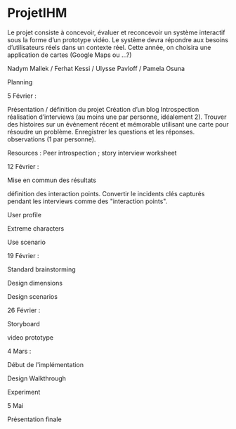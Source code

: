 # ProjetIHM


Le projet consiste à concevoir, évaluer et reconcevoir un système interactif sous la forme d’un prototype vidéo. Le système devra répondre aux besoins d’utilisateurs réels dans un contexte réel. Cette année, on choisira une application de cartes (Google Maps ou ...?)

Nadym Mallek / Ferhat Kessi / Ulysse Pavloff / Pamela Osuna




Planning

5 Février : 

Présentation / définition du projet
Création d’un blog
Introspection
réalisation d’interviews (au moins une par personne, idéalement 2). Trouver des histoires sur un événement récent et mémorable utilisant une carte pour résoudre un problème. Enregistrer les questions et les réponses.
observations (1 par personne).

Resources : Peer introspection ; story interview worksheet  

12 Février : 

Mise en commun des résultats

définition des interaction points. Convertir le incidents clés capturés pendant les interviews comme des "interaction points".

User profile

Extreme characters

Use scenario

19 Février : 

Standard brainstorming

Design dimensions

Design scenarios

26 Février : 

Storyboard

video prototype

4 Mars : 

Début de l'implémentation

Design Walkthrough

Experiment

5 Mai

Présentation finale
